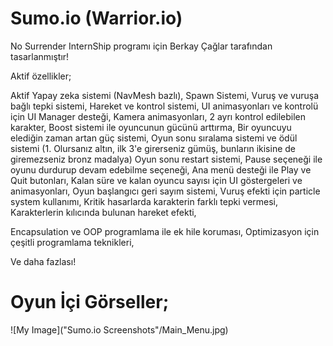 # Sumo.io (Warrior.io)
 
No Surrender InternShip programı için Berkay Çağlar tarafından tasarlanmıştır!

Aktif özellikler;

Aktif Yapay zeka sistemi (NavMesh bazlı),
Spawn Sistemi, 
Vuruş ve vuruşa bağlı tepki sistemi,
Hareket ve kontrol sistemi, 
UI animasyonları ve kontrolü için UI Manager desteği,
Kamera animasyonları,
2 ayrı kontrol edilebilen karakter,
Boost sistemi ile oyuncunun gücünü arttırma,
Bir oyuncuyu elediğin zaman artan güç sistemi,
Oyun sonu sıralama sistemi ve ödül sistemi (1. Olursanız altın, ilk 3'e girerseniz gümüş, bunların ikisine de giremezseniz bronz madalya)
Oyun sonu restart sistemi,
Pause seçeneği ile oyunu durdurup devam edebilme seçeneği,
Ana menü desteği ile Play ve Quit butonları,
Kalan süre ve kalan oyuncu sayısı için UI göstergeleri ve animasyonları,
Oyun başlangıcı geri sayım sistemi,
Vuruş efekti için particle system kullanımı,
Kritik hasarlarda karakterin farklı tepki vermesi,
Karakterlerin kılıcında bulunan hareket efekti,

Encapsulation ve OOP programlama ile ek hile koruması,
Optimizasyon için çeşitli programlama teknikleri,

Ve daha fazlası!

# Oyun İçi Görseller;

![My Image]("Sumo.io Screenshots"/Main_Menu.jpg)
